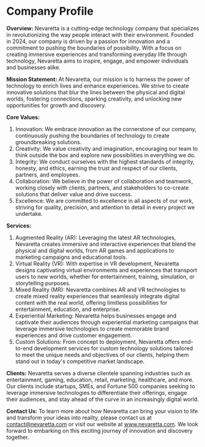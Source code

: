 # Company Profile

**Overview:**
Nevaretta is a cutting-edge technology company that specializes in revolutionizing the way people interact with their environment. Founded in 2024, our company is driven by a passion for innovation and a commitment to pushing the boundaries of possibility. With a focus on creating immersive experiences and transforming everyday life through technology, Nevaretta aims to inspire, engage, and empower individuals and businesses alike.

**Mission Statement:**
At Nevaretta, our mission is to harness the power of technology to enrich lives and enhance experiences. We strive to create innovative solutions that blur the lines between the physical and digital worlds, fostering connections, sparking creativity, and unlocking new opportunities for growth and discovery.

**Core Values:**
1. Innovation: We embrace innovation as the cornerstone of our company, continuously pushing the boundaries of technology to create groundbreaking solutions.
2. Creativity: We value creativity and imagination, encouraging our team to think outside the box and explore new possibilities in everything we do.
3. Integrity: We conduct ourselves with the highest standards of integrity, honesty, and ethics, earning the trust and respect of our clients, partners, and employees.
4. Collaboration: We believe in the power of collaboration and teamwork, working closely with clients, partners, and stakeholders to co-create solutions that deliver value and drive success.
5. Excellence: We are committed to excellence in all aspects of our work, striving for quality, precision, and attention to detail in every project we undertake.

**Services:**
1. Augmented Reality (AR): Leveraging the latest AR technologies, Nevaretta creates immersive and interactive experiences that blend the physical and digital worlds, from AR games and applications to marketing campaigns and educational tools.
2. Virtual Reality (VR): With expertise in VR development, Nevaretta designs captivating virtual environments and experiences that transport users to new worlds, whether for entertainment, training, simulation, or storytelling purposes.
3. Mixed Reality (MR): Nevaretta combines AR and VR technologies to create mixed reality experiences that seamlessly integrate digital content with the real world, offering limitless possibilities for entertainment, education, and enterprise.
4. Experiential Marketing: Nevaretta helps businesses engage and captivate their audiences through experiential marketing campaigns that leverage immersive technologies to create memorable brand experiences and drive customer engagement.
5. Custom Solutions: From concept to deployment, Nevaretta offers end-to-end development services for custom technology solutions tailored to meet the unique needs and objectives of our clients, helping them stand out in today's competitive market landscape.

**Clients:**
Nevaretta serves a diverse clientele spanning industries such as entertainment, gaming, education, retail, marketing, healthcare, and more. Our clients include startups, SMEs, and Fortune 500 companies seeking to leverage immersive technologies to differentiate their offerings, engage their audiences, and stay ahead of the curve in an increasingly digital world.

**Contact Us:**
To learn more about how Nevaretta can bring your vision to life and transform your ideas into reality, please contact us at [contact@nevaretta.com](mailto:contact@nevaretta.com) or visit our website at www.nevaretta.com. We look forward to embarking on this exciting journey of innovation and discovery together.
